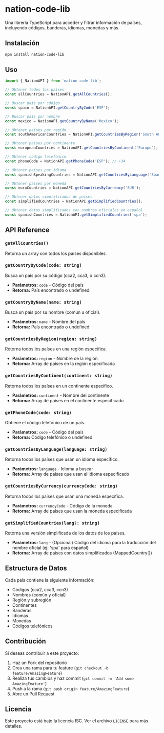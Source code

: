 # nation-code-lib

Una librería TypeScript para acceder y filtrar información de países, incluyendo códigos, banderas, idiomas, monedas y más.

## Instalación

```bash
npm install nation-code-lib
```

## Uso

```typescript
import { NationAPI } from 'nation-code-lib';

// Obtener todos los países
const allCountries = NationAPI.getAllCountries();

// Buscar país por código
const spain = NationAPI.getCountryByCode('ESP');

// Buscar país por nombre
const mexico = NationAPI.getCountryByName('Mexico');

// Obtener países por región
const southAmericanCountries = NationAPI.getCountriesByRegion('South America');

// Obtener países por continente
const europeanCountries = NationAPI.getCountriesByContinent('Europe');

// Obtener código telefónico
const phoneCode = NationAPI.getPhoneCode('ESP'); // +34

// Obtener países por idioma
const spanishSpeakingCountries = NationAPI.getCountriesByLanguage('Spanish');

// Obtener países por moneda
const euroCountries = NationAPI.getCountriesByCurrency('EUR');

// Obtener datos simplificados de países
const simplifiedCountries = NationAPI.getSimplifiedCountries();

// Obtener datos simplificados con nombres oficiales en español
const spanishCountries = NationAPI.getSimplifiedCountries('spa');
```

## API Reference

### `getAllCountries()`
Retorna un array con todos los países disponibles.

### `getCountryByCode(code: string)`
Busca un país por su código (cca2, cca3, o ccn3).
- **Parámetros:** `code` - Código del país
- **Retorna:** País encontrado o undefined

### `getCountryByName(name: string)`
Busca un país por su nombre (común u oficial).
- **Parámetros:** `name` - Nombre del país
- **Retorna:** País encontrado o undefined

### `getCountriesByRegion(region: string)`
Retorna todos los países en una región específica.
- **Parámetros:** `region` - Nombre de la región
- **Retorna:** Array de países en la región especificada

### `getCountriesByContinent(continent: string)`
Retorna todos los países en un continente específico.
- **Parámetros:** `continent` - Nombre del continente
- **Retorna:** Array de países en el continente especificado

### `getPhoneCode(code: string)`
Obtiene el código telefónico de un país.
- **Parámetros:** `code` - Código del país
- **Retorna:** Código telefónico o undefined

### `getCountriesByLanguage(language: string)`
Retorna todos los países que usan un idioma específico.
- **Parámetros:** `language` - Idioma a buscar
- **Retorna:** Array de países que usan el idioma especificado

### `getCountriesByCurrency(currencyCode: string)`
Retorna todos los países que usan una moneda específica.
- **Parámetros:** `currencyCode` - Código de la moneda
- **Retorna:** Array de países que usan la moneda especificada

### `getSimplifiedCountries(lang?: string)`
Retorna una versión simplificada de los datos de los países.
- **Parámetros:** `lang` - (Opcional) Código del idioma para la traducción del nombre oficial (ej: 'spa' para español)
- **Retorna:** Array de países con datos simplificados (MappedCountry[])

## Estructura de Datos

Cada país contiene la siguiente información:
- Códigos (cca2, cca3, ccn3)
- Nombres (común y oficial)
- Región y subregión
- Continentes
- Banderas
- Idiomas
- Monedas
- Códigos telefónicos

## Contribución

Si deseas contribuir a este proyecto:
1. Haz un Fork del repositorio
2. Crea una rama para tu feature (`git checkout -b feature/AmazingFeature`)
3. Realiza tus cambios y haz commit (`git commit -m 'Add some AmazingFeature'`)
4. Push a la rama (`git push origin feature/AmazingFeature`)
5. Abre un Pull Request

## Licencia

Este proyecto está bajo la licencia ISC. Ver el archivo `LICENSE` para más detalles.